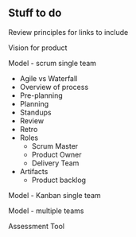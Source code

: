 ## Stuff to do
Review principles for links to include

Vision for product

Model - scrum single team
* Agile vs Waterfall
* Overview of process
* Pre-planning
* Planning
* Standups
* Review
* Retro
* Roles
  * Scrum Master
  * Product Owner
  * Delivery Team
* Artifacts
  * Product backlog

Model - Kanban single team

Model - multiple teams

Assessment Tool
